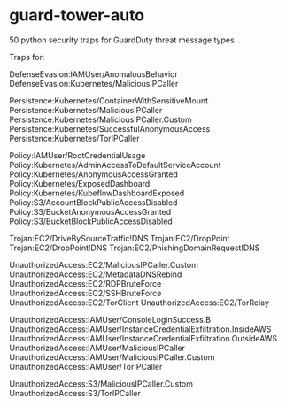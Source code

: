 # guard-tower-auto

50 python security traps for GuardDuty threat message types

Traps for:

DefenseEvasion:IAMUser/AnomalousBehavior
DefenseEvasion:Kubernetes/MaliciousIPCaller

Persistence:Kubernetes/ContainerWithSensitiveMount
Persistence:Kubernetes/MaliciousIPCaller
Persistence:Kubernetes/MaliciousIPCaller.Custom
Persistence:Kubernetes/SuccessfulAnonymousAccess
Persistence:Kubernetes/TorIPCaller

Policy:IAMUser/RootCredentialUsage
Policy:Kubernetes/AdminAccessToDefaultServiceAccount
Policy:Kubernetes/AnonymousAccessGranted
Policy:Kubernetes/ExposedDashboard
Policy:Kubernetes/KubeflowDashboardExposed
Policy:S3/AccountBlockPublicAccessDisabled
Policy:S3/BucketAnonymousAccessGranted
Policy:S3/BucketBlockPublicAccessDisabled

Trojan:EC2/DriveBySourceTraffic!DNS
Trojan:EC2/DropPoint
Trojan:EC2/DropPoint!DNS
Trojan:EC2/PhishingDomainRequest!DNS

UnauthorizedAccess:EC2/MaliciousIPCaller.Custom
UnauthorizedAccess:EC2/MetadataDNSRebind
UnauthorizedAccess:EC2/RDPBruteForce
UnauthorizedAccess:EC2/SSHBruteForce
UnauthorizedAccess:EC2/TorClient
UnauthorizedAccess:EC2/TorRelay

UnauthorizedAccess:IAMUser/ConsoleLoginSuccess.B
UnauthorizedAccess:IAMUser/InstanceCredentialExfiltration.InsideAWS
UnauthorizedAccess:IAMUser/InstanceCredentialExfiltration.OutsideAWS
UnauthorizedAccess:IAMUser/MaliciousIPCaller
UnauthorizedAccess:IAMUser/MaliciousIPCaller.Custom
UnauthorizedAccess:IAMUser/TorIPCaller

UnauthorizedAccess:S3/MaliciousIPCaller.Custom
UnauthorizedAccess:S3/TorIPCaller
